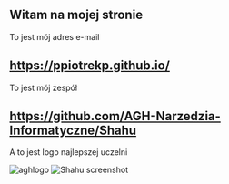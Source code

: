 ## Witam na mojej stronie

 To jest mój adres e-mail
## https://ppiotrekp.github.io/

 To jest mój zespół
## https://github.com/AGH-Narzedzia-Informatyczne/Shahu

 A to jest logo najlepszej uczelni
 
![aghlogo](https://user-images.githubusercontent.com/73071921/100114376-a9ce8c00-2e71-11eb-851a-83e7896219e2.jpg)
![Shahu screenshot](https://user-images.githubusercontent.com/73071921/102538380-7a93ef00-40ac-11eb-9642-cbe619dfe780.png)
